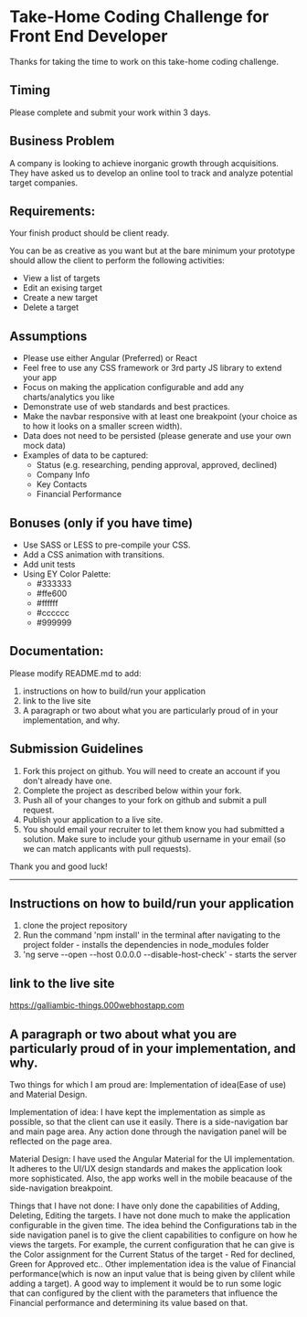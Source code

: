 # Take-Home Coding Challenge for Front End Developer

Thanks for taking the time to work on this take-home coding challenge.

## Timing

Please complete and submit your work within 3 days.

## Business Problem

A company is looking to achieve inorganic growth through acquisitions. They have asked us to develop an online tool to track and analyze potential target companies.

## Requirements:

Your finish product should be client ready.

You can be as creative as you want but at the bare minimum your prototype should allow the client to perform the following activities:

- View a list of targets
- Edit an exising target
- Create a new target
- Delete a target

## Assumptions

- Please use either Angular (Preferred) or React
- Feel free to use any CSS framework or 3rd party JS library to extend your app
- Focus on making the application configurable and add any charts/analytics you like
- Demonstrate use of web standards and best practices.
- Make the navbar responsive with at least one breakpoint (your choice as to how it looks on a smaller screen width).
- Data does not need to be persisted (please generate and use your own mock data)
- Examples of data to be captured:
  - Status (e.g. researching, pending approval, approved, declined)
  - Company Info
  - Key Contacts
  - Financial Performance

## Bonuses (only if you have time)

- Use SASS or LESS to pre-compile your CSS.
- Add a CSS animation with transitions.
- Add unit tests
- Using EY Color Palette:
  - #333333
  - #ffe600
  - #ffffff
  - #cccccc
  - #999999

## Documentation:

Please modify README.md to add:

1. instructions on how to build/run your application
2. link to the live site
3. A paragraph or two about what you are particularly proud of in your implementation, and why.

## Submission Guidelines

1. Fork this project on github. You will need to create an account if you don't already have one.
2. Complete the project as described below within your fork.
3. Push all of your changes to your fork on github and submit a pull request.
4. Publish your application to a live site.
5. You should email your recruiter to let them know you had submitted a solution. Make sure to include your github username in your email (so we can match applicants with pull requests).

Thank you and good luck!





--------------------------------------------------

## Instructions on how to build/run your application

1. clone the project repository 
2. Run the command 'npm install' in the terminal after navigating to the project folder - installs the dependencies in node_modules folder
3. 'ng serve --open  --host 0.0.0.0  --disable-host-check' - starts the server

## link to the live site

https://galliambic-things.000webhostapp.com

## A paragraph or two about what you are particularly proud of in your implementation, and why.

Two things for which I am proud are: Implementation of idea(Ease of use) and Material Design.

Implementation of idea: I have kept the implementation as simple as possible, so that the client can use it easily. There is a side-navigation bar and main page area. Any action done through the navigation panel will be reflected on the page area.

Material Design: I have used the Angular Material for the UI implementation. It adheres to the UI/UX design standards and makes the application look more sophisticated. Also, the app works well in the mobile beacause of the side-navigation breakpoint.

Things that I have not done: I have only done the capabilities of Adding, Deleting, Editing the targets. I have not done much to make the application configurable in the given time.
The idea behind the Configurations tab in the side navigation panel is to give the client capabilities to configure on how he views the targets.
For example, the current configuration that he can give is the Color assignment for the Current Status of the target - Red for declined, Green for Approved etc..
Other implementation idea is the value of Financial performance(which is now an input value that is being given by clilent while adding a target). A good way to implement it would be to run some logic that can configured by the client with the parameters that influence the Financial performance and determining its value based on that.


